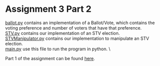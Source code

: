 # Assignment 3 Part 2
 
[ballot.py](ballot.py) contains an implementation of a Ballot/Vote, which contains the voting preference and number of voters that have that preference. \
[STV.py](STV.py) contains our implementation of an STV election. \
[STVManipulator.py](STVManipulator.py) contains our implementation to manipulate an STV election. \
[main.py](main.py) use this file to run the program in python. \

Part 1 of the assignment can be found [here](https://github.com/abi4010132/CSC-Assignments/tree/assignment3).
